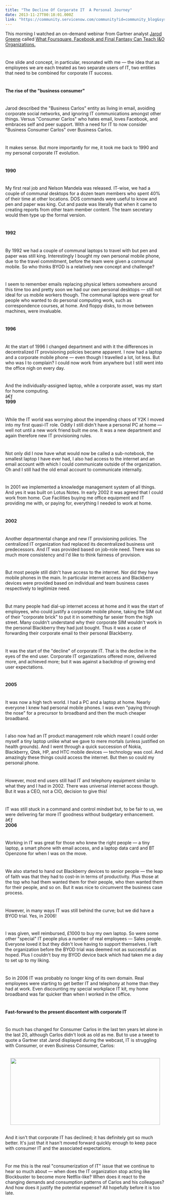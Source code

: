 ```yaml
---
title: "The Decline Of Corporate IT  A Personal Journey"
date: 2013-11-27T00:18:01.000Z
link: "https://community.servicenow.com/community?id=community_blog&sys_id=7e6c6ea1dbd0dbc01dcaf3231f9619d2"
---
```

<p>This morning I watched an on-demand webinar from Gartner analyst <a title="k-external-small" class="jive-link-external-small" href="https://www.linkedin.com/pub/jarod-greene/13/477/a37" rel="nofollow" target="_blank">Jarod Greene</a> called <a title="k-external-small" class="jive-link-external-small" href="http://my.gartner.com/portal/server.pt?open=512&amp;objID=202&amp;mode=2&amp;PageID=5553&amp;showOriginalFeature=y&amp;resId=2607516" rel="nofollow" target="_blank">What Foursquare, Facebook and Final Fantasy Can Teach I&amp;O Organizations.</a></p><p style="min-height: 8pt; height: 8pt; padding: 0px;">  </p><p>One slide and concept, in particular, resonated with me — the idea that as employees we are each treated as two separate users of IT, two entities that need to be combined for corporate IT success.</p><p style="min-height: 8pt; height: 8pt; padding: 0px;">  </p><p><strong>The rise of the "business consumer"</strong></p><p style="min-height: 8pt; height: 8pt; padding: 0px;">  </p><p>Jarod described the "Business Carlos" entity as living in email, avoiding corporate social networks, and ignoring IT communications amongst other things. Versus "Consumer Carlos" who hates email, loves Facebook, and embraces self and peer support. With a need for IT to now consider "Business Consumer Carlos" over Business Carlos.</p><p style="min-height: 8pt; height: 8pt; padding: 0px;">  </p><p>It makes sense. But more importantly for me, it took me back to 1990 and my personal corporate IT evolution.</p><p style="min-height: 8pt; height: 8pt; padding: 0px;">  </p><p><strong>1990</strong></p><p style="min-height: 8pt; height: 8pt; padding: 0px;">  </p><p>My first real job and Nelson Mandela was released. IT-wise, we had a couple of communal desktops for a dozen team members who spent 40% of their time at other locations. DOS commands were useful to know and pen and paper was king. Cut and paste was literally that when it came to creating reports from other team member content. The team secretary would then type up the formal version.</p><p style="min-height: 8pt; height: 8pt; padding: 0px;">  </p><p><strong>1992</strong></p><p style="min-height: 8pt; height: 8pt; padding: 0px;">  </p><p>By 1992 we had a couple of communal laptops to travel with but pen and paper was still king. Interestingly I bought my own personal mobile phone, due to the travel commitment, before the team were given a communal mobile. So who thinks BYOD is a relatively new concept and challenge?</p><p style="min-height: 8pt; height: 8pt; padding: 0px;">  </p><p>I seem to remember emails replacing physical letters somewhere around this time too and pretty soon we had our own personal desktops — still not ideal for us mobile workers though. The communal laptops were great for people who wanted to do personal computing work, such as correspondence courses, at home. And floppy disks, to move between machines, were invaluable.</p><p style="min-height: 8pt; height: 8pt; padding: 0px;">  </p><p><strong>1996</strong></p><p style="min-height: 8pt; height: 8pt; padding: 0px;">  </p><p>At the start of 1996 I changed department and with it the differences in decentralized IT provisioning policies became apparent. I now had a laptop and a corporate mobile phone — even though I travelled a lot, lot less. But who was I to complain? I could now work from anywhere but I still went into the office nigh on every day.</p><p style="min-height: 8pt; height: 8pt; padding: 0px;">  </p><p>And the individually-assigned laptop, while a corporate asset, was my start for home computing.<br/>â€ƒ<br/><strong>1999</strong></p><p style="min-height: 8pt; height: 8pt; padding: 0px;">  </p><p>While the IT world was worrying about the impending chaos of Y2K I moved into my first quasi-IT role. Oddly I still didn't have a personal PC at home — well not until a new work friend built me one. It was a new department and again therefore new IT provisioning rules.</p><p style="min-height: 8pt; height: 8pt; padding: 0px;">  </p><p>Not only did I now have what would now be called a sub-notebook, the smallest laptop I have ever had, I also had access to the internet and an email account with which I could communicate outside of the organization. Oh and I still had the old email account to communicate internally.</p><p style="min-height: 8pt; height: 8pt; padding: 0px;">  </p><p>In 2001 we implemented a knowledge management system of all things. And yes it was built on Lotus Notes. In early 2002 it was agreed that I could work from home. Cue Facilities buying me office equipment and IT providing me with, or paying for, everything I needed to work at home.</p><p style="min-height: 8pt; height: 8pt; padding: 0px;">  </p><p><strong>2002</strong></p><p style="min-height: 8pt; height: 8pt; padding: 0px;">  </p><p>Another departmental change and new IT provisioning policies. The centralized IT organization had replaced its decentralized business unit predecessors. And IT was provided based on job-role need. There was so much more consistency and I'd like to think fairness of provision.</p><p style="min-height: 8pt; height: 8pt; padding: 0px;">  </p><p>But most people still didn't have access to the internet. Nor did they have mobile phones in the main. In particular internet access and Blackberry devices were provided based on individual and team business cases respectively to legitimize need.</p><p style="min-height: 8pt; height: 8pt; padding: 0px;">  </p><p>But many people had dial-up internet access at home and it was the start of employees, who could justify a corporate mobile phone, taking the SIM out of their "corporate brick" to put it in something far sexier from the high street. Many couldn't understand why their corporate SIM wouldn't work in the personal Blackberry they had just bought. Thus it was a case of forwarding their corporate email to their personal Blackberry.</p><p style="min-height: 8pt; height: 8pt; padding: 0px;">  </p><p>It was the start of the "decline" of corporate IT. That is the decline in the eyes of the end user. Corporate IT organizations offered more, delivered more, and achieved more; but it was against a backdrop of growing end user expectations.</p><p style="min-height: 8pt; height: 8pt; padding: 0px;">  </p><p><strong>2005</strong></p><p style="min-height: 8pt; height: 8pt; padding: 0px;">  </p><p>It was now a high tech world. I had a PC and a laptop at home. Nearly everyone I knew had personal mobile phones. I was even "paying through the nose" for a precursor to broadband and then the much cheaper broadband.</p><p style="min-height: 8pt; height: 8pt; padding: 0px;">  </p><p>I also now had an IT product management role which meant I could order myself a tiny laptop unlike what we gave to mere mortals (unless justified on health grounds). And I went through a quick succession of Nokia, Blackberry, Qtek, HP, and HTC mobile devices — technology was cool. And amazingly these things could access the internet. But then so could my personal phone.</p><p style="min-height: 8pt; height: 8pt; padding: 0px;">  </p><p>However, most end users still had IT and telephony equipment similar to what they and I had in 2002. There was universal internet access though. But it was a CEO, not a CIO, decision to give this!</p><p style="min-height: 8pt; height: 8pt; padding: 0px;">  </p><p>IT was still stuck in a command and control mindset but, to be fair to us, we were delivering far more IT goodness without budgetary enhancement.<br/>â€ƒ<br/><strong>2006</strong></p><p style="min-height: 8pt; height: 8pt; padding: 0px;">  </p><p>Working in IT was great for those who knew the right people — a tiny laptop, a smart phone with email access, and a laptop data card and BT Openzone for when I was on the move.</p><p style="min-height: 8pt; height: 8pt; padding: 0px;">  </p><p>We also started to hand out Blackberry devices to senior people — the leap of faith was that they had to cost-in in terms of productivity. Plus those at the top who had them wanted them for their people, who then wanted them for their people, and so on. But it was nice to circumvent the business case process.</p><p style="min-height: 8pt; height: 8pt; padding: 0px;">  </p><p>However, in many ways IT was still behind the curve; but we did have a BYOD trial. Yes, in 2006!</p><p style="min-height: 8pt; height: 8pt; padding: 0px;">  </p><p>I was given, well reimbursed,  £1000 to buy my own laptop. So were some other "special" IT people plus a number of real employees — Sales people. Everyone loved it but they didn't love having to support themselves. I left the organization before the BYOD trial was deemed not as successful as hoped. Plus I couldn't buy my BYOD device back which had taken me a day to set up to my liking.</p><p style="min-height: 8pt; height: 8pt; padding: 0px;">  </p><p>So in 2006 IT was probably no longer king of its own domain. Real employees were starting to get better IT and telephony at home than they had at work. Even discounting my special workplace IT kit, my home broadband was far quicker than when I worked in the office.</p><p style="min-height: 8pt; height: 8pt; padding: 0px;">  </p><p><strong>Fast-forward to the present discontent with corporate IT</strong></p><p style="min-height: 8pt; height: 8pt; padding: 0px;">  </p><p>So much has changed for Consumer Carlos in the last ten years let alone in the last 20, although Carlos didn't look as old as me. But to use a tweet to quote a Gartner stat Jarod displayed during the webcast, IT is struggling with Consumer, or even Business Consumer, Carlos:</p><center><br/><a _jive_internal="true" href="/servlet/JiveServlet/showImage/38-1358-2266/smtweet.png"><img  alt="" class="jive-image" height="211" src="9408a3b5db109b048c8ef4621f961986.iix" width="473"/></a></center><p><br/>And it isn't that corporate IT has declined; it has definitely got so much better. It's just that it hasn't moved forward quickly enough to keep pace with consumer IT and the associated expectations.</p><p style="min-height: 8pt; height: 8pt; padding: 0px;">  </p><p>For me this is the real "consumerization of IT" issue that we continue to hear so much about — when does the IT organization stop acting like Blockbuster to become more Netflix-like? When does it react to the changing demands and consumption patterns of Carlos and his colleagues? And how does it justify the potential expense? All hopefully before it is too late.</p>